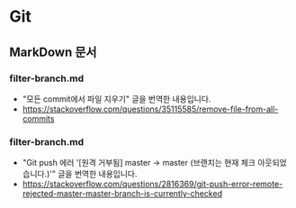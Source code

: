 # Git

## MarkDown 문서

### filter-branch.md

* "모든 commit에서 파일 지우기" 글을 번역한 내용입니다.
* https://stackoverflow.com/questions/35115585/remove-file-from-all-commits

### filter-branch.md

* "Git push 에러 '[원격 거부됨] master -> master (브랜치는 현재 체크 아웃되었습니다.)'" 글을 번역한 내용입니다.
* https://stackoverflow.com/questions/2816369/git-push-error-remote-rejected-master-master-branch-is-currently-checked
